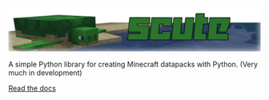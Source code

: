 ![Title](/assets/title.png)

A simple Python library for creating Minecraft datapacks with Python. (Very much in development)

[Read the docs](https://t0rnato.github.io/scute)